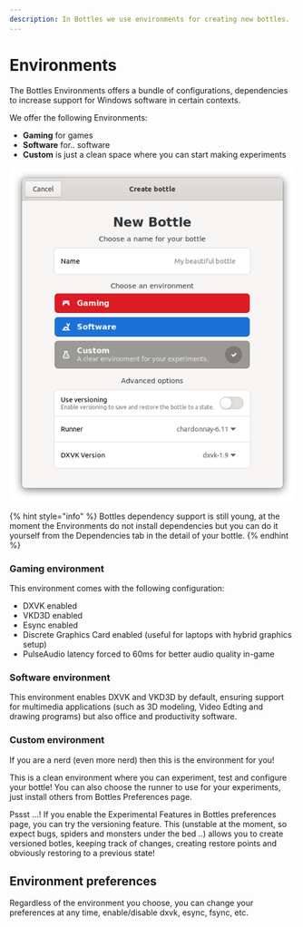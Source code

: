 ```yaml
---
description: In Bottles we use environments for creating new bottles.
---
```


# Environments

The Bottles Environments offers a bundle of configurations, dependencies to increase support for Windows software in certain contexts.

We offer the following Environments:

* **Gaming** for games
* **Software** for.. software
* **Custom** is just a clean space where you can start making experiments

![Environment selection](../.gitbook/assets/image%20%285%29.png)

{% hint style="info" %}
Bottles dependency support is still young, at the moment the Environments do not install dependencies but you can do it yourself from the Dependencies tab in the detail of your bottle.
{% endhint %}

### Gaming environment

This environment comes with the following configuration:

* DXVK enabled
* VKD3D enabled
* Esync enabled
* Discrete Graphics Card enabled \(useful for laptops with hybrid graphics setup\)
* PulseAudio latency forced to 60ms for better audio quality in-game

### Software environment

This environment enables DXVK and VKD3D by default, ensuring support for multimedia applications \(such as 3D modeling, Video Edting and drawing programs\) but also office and productivity software.

### Custom environment

If you are a nerd \(even more nerd\) then this is the environment for you! 

This is a clean environment where you can experiment, test and configure your bottle! You can also choose the runner to use for your experiments, just install others from Bottles Preferences page.

Pssst ...! If you enable the Experimental Features in Bottles preferences page, you can try the versioning feature. This \(unstable at the moment, so expect bugs, spiders and monsters under the bed ..\) allows you to create versioned botles, keeping track of changes, creating restore points and obviously restoring to a previous state!

## Environment preferences

Regardless of the environment you choose, you can change your preferences at any time, enable/disable dxvk, esync, fsync, etc.

